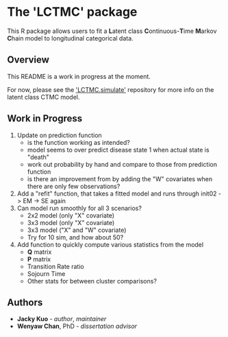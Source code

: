 # The 'LCTMC' package

This R package allows users to fit a **L**atent class **C**ontinuous-**T**ime **M**arkov **C**hain model to longitudinal categorical data. 

## Overview

This README is a work in progress at the moment. 

For now, please see the ['LCTMC.simulate'](https://github.com/j-kuo/LCTMC.simulate) repository for more info on the latent class CTMC model.

## Work in Progress

1. Update on prediction function 
   * is the function working as intended?
   * model seems to over predict disease state 1 when actual state is "death"
   * work out probability by hand and compare to those from prediction function
   * is there an improvement from by adding the "W" covariates when there are only few observations?
1. Add a "refit" function, that takes a fitted model and runs through init02 -> EM -> SE again
1. Can model run smoothly for all 3 scenarios?
   * 2x2 model (only "X" covariate)
   * 3x3 model (only "X" covariate)
   * 3x3 model ("X" and "W" covariate)
   * Try for 10 sim, and how about 50?
1. Add function to quickly compute various statistics from the model
   * **Q** matrix
   * **P** matrix
   * Transition Rate ratio
   * Sojourn Time
   * Other stats for between cluster comparisons?

## Authors

* **Jacky Kuo** - _author_, _maintainer_
* **Wenyaw Chan**, PhD - _dissertation advisor_